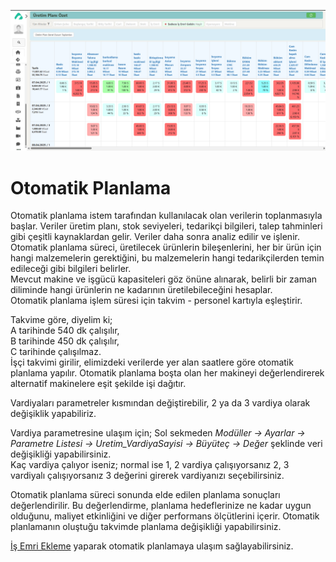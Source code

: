 
![Üretim Planlama](../Uretim/uretim-plani-ozet.png "Üretim Planlama")
# Otomatik Planlama

Otomatik planlama istem tarafından kullanılacak olan verilerin toplanmasıyla başlar.
Veriler üretim planı, stok seviyeleri, tedarikçi bilgileri, talep tahminleri gibi çeşitli kaynaklardan gelir. 
Veriler daha sonra analiz edilir ve işlenir.  
Otomatik planlama süreci, üretilecek ürünlerin bileşenlerini, her bir ürün için hangi malzemelerin gerektiğini, bu malzemelerin hangi tedarikçilerden temin edileceği gibi bilgileri belirler.  
Mevcut makine ve işgücü kapasiteleri göz önüne alınarak, belirli bir zaman diliminde hangi ürünlerin ne kadarının üretilebileceğini hesaplar.  
Otomatik planlama işlem süresi için takvim - personel kartıyla eşleştirir. 

Takvime göre, diyelim ki;  
A tarihinde 540 dk çalışılır,  
B tarihinde 450 dk çalışılır,  
C tarihinde çalışılmaz.   
İşçi takvimi girilir, elimizdeki verilerde yer alan saatlere göre otomatik planlama yapılır.
Otomatik planlama boşta olan her makineyi değerlendirerek alternatif makinelere eşit şekilde işi dağıtır.

Vardiyaları parametreler kısmından değiştirebilir, 2 ya da 3 vardiya olarak değişiklik yapabiliriz.

Vardiya parametresine ulaşım için;
Sol sekmeden *Modüller -> Ayarlar -> Parametre Listesi -> Uretim_VardiyaSayisi -> Büyüteç -> Değer* şeklinde veri değişikliği yapabilirsiniz.     
Kaç vardiya çalıyor iseniz; normal ise 1, 2 vardiya çalışıyorsanız 2, 3 vardiyalı çalışıyorsanız 3 değerini girerek vardiyanızı seçebilirsiniz.

Otomatik planlama süreci sonunda elde edilen planlama sonuçları değerlendirilir. 
Bu değerlendirme, planlama hedeflerinize ne kadar uygun olduğunu, maliyet etkinliğini ve diğer performans ölçütlerini içerir.
Otomatik planlamanın oluştuğu takvimde planlama değişikliği yapabilirsiniz.

[İş Emri Ekleme](../Uretim/YeniIsEmri.md) yaparak otomatik planlamaya ulaşım sağlayabilirsiniz. 
